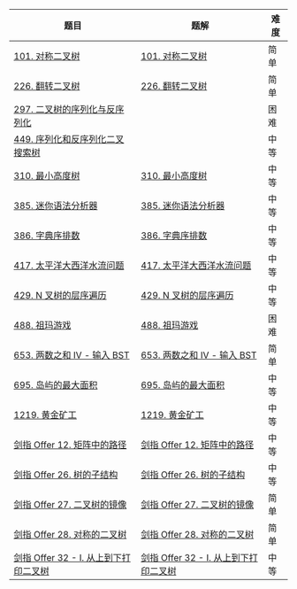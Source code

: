 | 题目                                                         | 题解                                                         | 难度 |
| ------------------------------------------------------------ | ------------------------------------------------------------ | ---- |
| [101. 对称二叉树](https://leetcode-cn.com/problems/symmetric-tree/) | [101. 对称二叉树](https://github.com/ZonzeeLi/LeetCode/blob/master/index/101-110/101.%20%E5%AF%B9%E7%A7%B0%E4%BA%8C%E5%8F%89%E6%A0%91.md) | 简单 |
| [226. 翻转二叉树](https://leetcode-cn.com/problems/invert-binary-tree/) | [226. 翻转二叉树](https://github.com/ZonzeeLi/LeetCode/blob/master/index/221-230/226.%20%E7%BF%BB%E8%BD%AC%E4%BA%8C%E5%8F%89%E6%A0%91.md) | 简单 |
| [297. 二叉树的序列化与反序列化](https://leetcode.cn/problems/serialize-and-deserialize-binary-tree/) |                                                              | 困难 |
| [449. 序列化和反序列化二叉搜索树](https://leetcode.cn/problems/serialize-and-deserialize-bst/) |                                                              | 中等 |
| [310. 最小高度树](https://leetcode-cn.com/problems/minimum-height-trees/) | [310. 最小高度树](https://github.com/ZonzeeLi/LeetCode/blob/master/index/301-310/310.%20%E6%9C%80%E5%B0%8F%E9%AB%98%E5%BA%A6%E6%A0%91.md) | 中等 |
| [385. 迷你语法分析器](https://leetcode-cn.com/problems/mini-parser/) | [385. 迷你语法分析器](https://github.com/ZonzeeLi/LeetCode/blob/master/index/381-390/385.%20%E8%BF%B7%E4%BD%A0%E8%AF%AD%E6%B3%95%E5%88%86%E6%9E%90%E5%99%A8.md) | 中等 |
| [386. 字典序排数](https://leetcode-cn.com/problems/lexicographical-numbers/) | [386. 字典序排数](https://github.com/ZonzeeLi/LeetCode/blob/master/index/381-390/386.%20%E5%AD%97%E5%85%B8%E5%BA%8F%E6%8E%92%E6%95%B0.md) | 中等 |
| [417. 太平洋大西洋水流问题](https://leetcode-cn.com/problems/pacific-atlantic-water-flow/) | [417. 太平洋大西洋水流问题](https://github.com/ZonzeeLi/LeetCode/blob/master/index/411-420/417.%20%E5%A4%AA%E5%B9%B3%E6%B4%8B%E5%A4%A7%E8%A5%BF%E6%B4%8B%E6%B0%B4%E6%B5%81%E9%97%AE%E9%A2%98.md) | 中等 |
| [429. N 叉树的层序遍历](https://leetcode-cn.com/problems/n-ary-tree-level-order-traversal/) | [429. N 叉树的层序遍历](https://github.com/ZonzeeLi/LeetCode/blob/master/index/421-430/429.%20N%20%E5%8F%89%E6%A0%91%E7%9A%84%E5%B1%82%E5%BA%8F%E9%81%8D%E5%8E%86.md) | 中等 |
| [488. 祖玛游戏](https://leetcode-cn.com/problems/zuma-game/) | [488. 祖玛游戏](https://github.com/ZonzeeLi/LeetCode/blob/master/index/481-490/488.%20%E7%A5%96%E7%8E%9B%E6%B8%B8%E6%88%8F.md) | 困难 |
| [653. 两数之和 IV - 输入 BST](https://leetcode-cn.com/problems/two-sum-iv-input-is-a-bst/) | [653. 两数之和 IV - 输入 BST](https://github.com/ZonzeeLi/LeetCode/blob/master/index/651-660/653.%20%E4%B8%A4%E6%95%B0%E4%B9%8B%E5%92%8C%20IV%20-%20%E8%BE%93%E5%85%A5%20BST.md) | 简单 |
| [695. 岛屿的最大面积](https://leetcode-cn.com/problems/max-area-of-island/) | [695. 岛屿的最大面积](https://github.com/ZonzeeLi/LeetCode/blob/master/index/691-700/695.%20%E5%B2%9B%E5%B1%BF%E7%9A%84%E6%9C%80%E5%A4%A7%E9%9D%A2%E7%A7%AF.md) | 中等 |
| [1219. 黄金矿工](https://leetcode-cn.com/problems/path-with-maximum-gold/) | [1219. 黄金矿工](https://github.com/ZonzeeLi/LeetCode/blob/master/index/1211-1220/1219.%20%E9%BB%84%E9%87%91%E7%9F%BF%E5%B7%A5.md) | 中等 |
| [剑指 Offer 12. 矩阵中的路径](https://leetcode-cn.com/problems/ju-zhen-zhong-de-lu-jing-lcof/) | [剑指 Offer 12. 矩阵中的路径](https://github.com/ZonzeeLi/LeetCode/blob/master/index/%E5%89%91%E6%8C%87Offer/%E5%89%91%E6%8C%87%20Offer%2012.%20%E7%9F%A9%E9%98%B5%E4%B8%AD%E7%9A%84%E8%B7%AF%E5%BE%84.md) | 中等 |
| [剑指 Offer 26. 树的子结构](https://leetcode-cn.com/problems/shu-de-zi-jie-gou-lcof/) | [剑指 Offer 26. 树的子结构](https://github.com/ZonzeeLi/LeetCode/blob/master/index/%E5%89%91%E6%8C%87Offer/%E5%89%91%E6%8C%87%20Offer%2026.%20%E6%A0%91%E7%9A%84%E5%AD%90%E7%BB%93%E6%9E%84.md) | 中等 |
| [剑指 Offer 27. 二叉树的镜像](https://leetcode-cn.com/problems/er-cha-shu-de-jing-xiang-lcof/) | [剑指 Offer 27. 二叉树的镜像](https://github.com/ZonzeeLi/LeetCode/blob/master/index/%E5%89%91%E6%8C%87Offer/%E5%89%91%E6%8C%87%20Offer%2027.%20%E4%BA%8C%E5%8F%89%E6%A0%91%E7%9A%84%E9%95%9C%E5%83%8F.md) | 简单 |
| [剑指 Offer 28. 对称的二叉树](https://leetcode-cn.com/problems/dui-cheng-de-er-cha-shu-lcof/) | [剑指 Offer 28. 对称的二叉树](https://github.com/ZonzeeLi/LeetCode/blob/master/index/%E5%89%91%E6%8C%87Offer/%E5%89%91%E6%8C%87%20Offer%2028.%20%E5%AF%B9%E7%A7%B0%E7%9A%84%E4%BA%8C%E5%8F%89%E6%A0%91.md) | 简单 |
| [剑指 Offer 32 - I. 从上到下打印二叉树](https://leetcode-cn.com/problems/cong-shang-dao-xia-da-yin-er-cha-shu-lcof/) | [剑指 Offer 32 - I. 从上到下打印二叉树](https://github.com/ZonzeeLi/LeetCode/blob/master/index/%E5%89%91%E6%8C%87Offer/%E5%89%91%E6%8C%87%20Offer%2032%20-%20I.%20%E4%BB%8E%E4%B8%8A%E5%88%B0%E4%B8%8B%E6%89%93%E5%8D%B0%E4%BA%8C%E5%8F%89%E6%A0%91.md) | 中等 |

